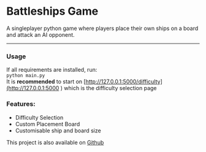 # Battleships Game

A singleplayer python game where players place their own ships on a board and attack an AI opponent.
***
### Usage
If all requirements are installed, run: <br/>
```python main.py```<br/>
It is **recommended** to start on [http://127.0.0.1:5000/difficulty](http://127.0.0.1:5000
) which is the difficulty selection page

### Features:
- Difficulty Selection
- Custom Placement Board
- Customisable ship and board size

This project is also available on [Github](https://github.com/cactobyte/ECM1400-Battleships)
